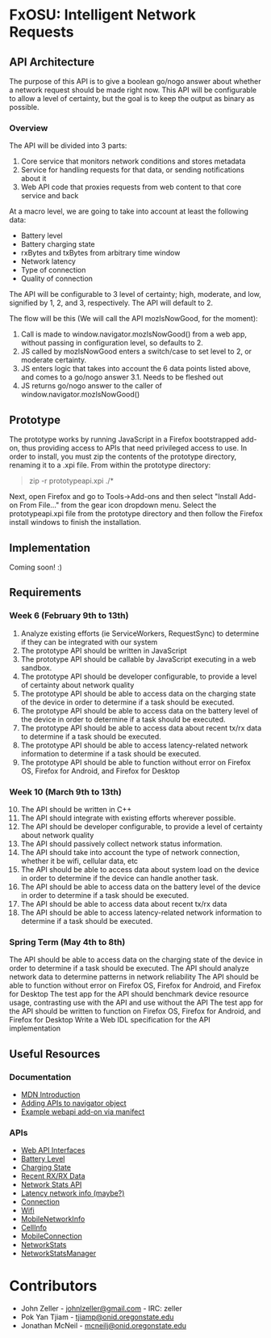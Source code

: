 # FxOSU: Intelligent Network Requests

## API Architecture
The purpose of this API is to give a boolean go/nogo answer about whether a network request should be made right now. This API will be configurable to allow a level of certainty, but the goal is to keep the output as binary as possible.

### Overview
The API will be divided into 3 parts:
1. Core service that monitors network conditions and stores metadata
2. Service for handling requests for that data, or sending notifications about it
3. Web API code that proxies requests from web content to that core service and back

At a macro level, we are going to take into account at least the following data:
* Battery level
* Battery charging state
* rxBytes and txBytes from arbitrary time window
* Network latency
* Type of connection
* Quality of connection

The API will be configurable to 3 level of certainty; high, moderate, and low, signified by 1, 2, and 3, respectively. The API will default to 2.

The flow will be this (We will call the API mozIsNowGood, for the moment):
1. Call is made to window.navigator.mozIsNowGood() from a web app, without passing in configuration level, so defaults to 2.
2. JS called by mozIsNowGood enters a switch/case to set level to 2, or moderate certainty.
3. JS enters logic that takes into account the 6 data points listed above, and comes to a go/nogo answer
3.1. Needs to be fleshed out
4. JS returns go/nogo answer to the caller of window.navigator.mozIsNowGood()

## Prototype
The prototype works by running JavaScript in a Firefox bootstrapped add-on, thus providing access to APIs that need privileged access to use.
In order to install, you must zip the contents of the prototype directory, renaming it to a .xpi file. From within the prototype directory:
> zip -r prototypeapi.xpi ./*

Next, open Firefox and go to Tools->Add-ons and then select "Install Add-on From File..." from the gear icon dropdown menu. Select the prototypeapi.xpi file from the prototype directory and then follow the Firefox install windows to finish the installation.

## Implementation
Coming soon! :)

## Requirements
### Week 6 (February 9th to 13th)
1. Analyze existing efforts (ie ServiceWorkers, RequestSync) to determine if they can be integrated with our system
2. The prototype API should be written in JavaScript
3. The prototype API should be callable by JavaScript executing in a web sandbox.
4. The prototype API should be developer configurable, to provide a level of certainty about network quality
5. The prototype API should be able to access data on the charging state of the device in order to determine if a task should be executed.
6. The prototype API should be able to access data on the battery level of the device in order to determine if a task should be executed.
7. The prototype API should be able to access data about recent tx/rx data to determine if a task should be executed.
8. The prototype API should be able to access latency-related network information to determine if a task should be executed.
9. The prototype API should be able to function without error on Firefox OS, Firefox for Android, and Firefox for Desktop

### Week 10 (March 9th to 13th)
10. The API should be written in C++
11. The API should integrate with existing efforts wherever possible.
12. The API should be developer configurable, to provide a level of certainty about network quality
13. The API should passively collect network status information.
14. The API should take into account the type of network connection, whether it be wifi, cellular data, etc
15. The API should be able to access data about system load on the device in order to determine if the device can handle another task.
16. The API should be able to access data on the battery level of the device in order to determine if a task should be executed.
17. The API should be able to access data about recent tx/rx data
18. The API should be able to access latency-related network information to determine if a task should be executed.

### Spring Term (May 4th to 8th)
The API should be able to access data on the charging state of the device in order to determine if a task should be executed.
The API should analyze network data to determine patterns in network reliability
The API should be able to function without error on Firefox OS, Firefox for Android, and Firefox for Desktop
The test app for the API should benchmark device resource usage, contrasting use with the API and use without the API
The test app for the API should be written to function on Firefox OS, Firefox for Android, and Firefox for Desktop
Write a Web IDL specification for the API implementation

## Useful Resources
### Documentation
* [MDN Introduction](https://developer.mozilla.org/en-US/docs/Introduction)
* [Adding APIs to navigator object](https://developer.mozilla.org/en-US/docs/Mozilla/Developer_guide/Adding_APIs_to_the_navigator_object)
* [Example webapi add-on via manifect](https://github.com/autonome/webapi-addon-via-manifest)

### APIs
* [Web API Interfaces](https://developer.mozilla.org/en-US/docs/Web/API)
* [Battery Level](https://developer.mozilla.org/en-US/docs/Web/API/BatteryManager.level)
* [Charging State](https://developer.mozilla.org/en-US/docs/Web/API/BatteryManager.charging)
* [Recent RX/RX Data](https://developer.mozilla.org/en-US/docs/Web/API/MozNetworkStatsData)
* [Network Stats API](https://developer.mozilla.org/en-US/docs/Web/API/Network_Stats_API)
* [Latency network info (maybe?)](https://developer.mozilla.org/en-US/docs/Web/API/Performance.timing)
* [Connection](https://developer.mozilla.org/en-US/docs/Web/API/Connection)
* [Wifi](https://developer.mozilla.org/en-US/docs/Web/API/MozWifiConnectionInfoEvent)
* [MobileNetworkInfo](https://developer.mozilla.org/en-US/docs/Web/API/MozMobileNetworkInfo)
* [CellInfo](https://developer.mozilla.org/en-US/docs/Web/API/MozMobileCellInfo)
* [MobileConnection](https://developer.mozilla.org/en-US/docs/Web/API/MozMobileConnectionInfo)
* [NetworkStats](https://developer.mozilla.org/en-US/docs/Web/API/MozNetworkStats)
* [NetworkStatsManager](https://developer.mozilla.org/en-US/docs/Web/API/MozNetworkStatsManager)

# Contributors
* John Zeller - johnlzeller@gmail.com - IRC: zeller
* Pok Yan Tjiam - tjiamp@onid.oregonstate.edu
* Jonathan McNeil - mcneilj@onid.oregonstate.edu
